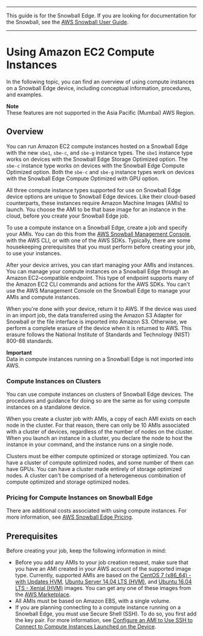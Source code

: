 --------

This guide is for the Snowball Edge\. If you are looking for documentation for the Snowball, see the [AWS Snowball User Guide](https://docs.aws.amazon.com/snowball/latest/ug/whatissnowball.html)\.

--------

# Using Amazon EC2 Compute Instances<a name="using-ec2"></a>

In the following topic, you can find an overview of using compute instances on a Snowball Edge device, including conceptual information, procedures, and examples\.

**Note**  
These features are not supported in the Asia Pacific \(Mumbai\) AWS Region\.

## Overview<a name="ec2-overview-edge"></a>

You can run Amazon EC2 compute instances hosted on a Snowball Edge with the new `sbe1`, `sbe-c`, and `sbe-g` instance types\. The `sbe1` instance type works on devices with the Snowball Edge Storage Optimized option\. The `sbe-c` instance type works on devices with the Snowball Edge Compute Optimized option\. Both the `sbe-c` and `sbe-g` instance types work on devices with the Snowball Edge Compute Optimized with GPU option\.

All three compute instance types supported for use on Snowball Edge device options are unique to Snowball Edge devices\. Like their cloud\-based counterparts, these instances require Amazon Machine Images \(AMIs\) to launch\. You choose the AMI to be that base image for an instance in the cloud, before you create your Snowball Edge job\.

To use a compute instance on a Snowball Edge, create a job and specify your AMIs\. You can do this from the [AWS Snowball Management Console](https://console.aws.amazon.com/importexport/home?region=us-west-2), with the AWS CLI, or with one of the AWS SDKs\. Typically, there are some housekeeping prerequisites that you must perform before creating your job, to use your instances\.

After your device arrives, you can start managing your AMIs and instances\. You can manage your compute instances on a Snowball Edge through an Amazon EC2–compatible endpoint\. This type of endpoint supports many of the Amazon EC2 CLI commands and actions for the AWS SDKs\. You can't use the AWS Management Console on the Snowball Edge to manage your AMIs and compute instances\.

When you're done with your device, return it to AWS\. If the device was used in an import job, the data transferred using the Amazon S3 Adapter for Snowball or the file interface is imported into Amazon S3\. Otherwise, we perform a complete erasure of the device when it is returned to AWS\. This erasure follows the National Institute of Standards and Technology \(NIST\) 800\-88 standards\.

**Important**  
Data in compute instances running on a Snowball Edge is not imported into AWS\.

### Compute Instances on Clusters<a name="ec2-overview-cluster"></a>

You can use compute instances on clusters of Snowball Edge devices\. The procedures and guidance for doing so are the same as for using compute instances on a standalone device\.

When you create a cluster job with AMIs, a copy of each AMI exists on each node in the cluster\. For that reason, there can only be 10 AMIs associated with a cluster of devices, regardless of the number of nodes on the cluster\. When you launch an instance in a cluster, you declare the node to host the instance in your command, and the instance runs on a single node\.

Clusters must be either compute optimized or storage optimized\. You can have a cluster of compute optimized nodes, and some number of them can have GPUs\. You can have a cluster made entirely of storage optimized nodes\. A cluster can't be comprised of a heterogeneous combination of compute optimized and storage optimized nodes\.

### Pricing for Compute Instances on Snowball Edge<a name="pricing-for-ec2-edge"></a>

There are additional costs associated with using compute instances\. For more information, see [AWS Snowball Edge Pricing](http://aws.amazon.com/snowball-edge/pricing)\.

## Prerequisites<a name="ec2-edge-prereqs"></a>

Before creating your job, keep the following information in mind:
+ Before you add any AMIs to your job creation request, make sure that you have an AMI created in your AWS account of the supported image type\. Currently, supported AMIs are based on the [CentOS 7 \(x86\_64\) \- with Updates HVM](https://aws.amazon.com/marketplace/pp/B00O7WM7QW), [Ubuntu Server 14\.04 LTS \(HVM\)](https://aws.amazon.com/marketplace/pp/B00JV9TBA6), and [Ubuntu 16\.04 LTS \- Xenial \(HVM\)](https://aws.amazon.com/marketplace/pp/B01JBL2M0O) images\. You can get any one of these images from the [AWS Marketplace](https://aws.amazon.com/marketplace?b_k=291)\.
+ All AMIs must be based on Amazon EBS, with a single volume\.
+ If you are planning connecting to a compute instance running on a Snowball Edge, you must use Secure Shell \(SSH\)\. To do so, you first add the key pair\. For more information, see [Configure an AMI to Use SSH to Connect to Compute Instances Launched on the Device](create-ec2-edge-job.md#important-create-ec2-edge-job)\.